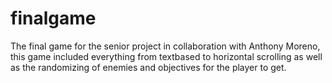 # finalgame
The final game for the senior project in collaboration with Anthony Moreno, this game included everything from textbased to horizontal scrolling as well as the randomizing
of enemies and objectives for the player to get.
